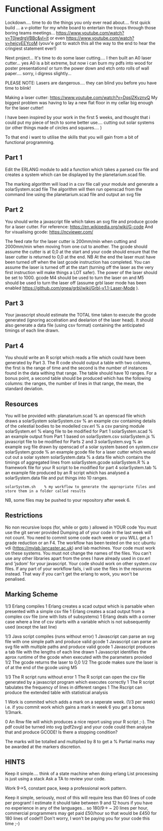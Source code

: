 # Functional Assigment
 
Lockdown.... time to do the things you only ever read about....   first quick build ... a v-plotter for my white board to entertain the troops through those boring teams meetings... https://www.youtube.com/watch?v=T0jwdrgVBBc&vl=it or even https://www.youtube.com/watch?v=heicyEEYcoM (youv'e got to watch this all the way to the end to hear the cringiest statement ever!)
 
Next project... It's time to do some laser cutting....  I then built an A0 laser cutter... yes A0 is a bit extreme, but now i can burn my pdfs into wood for poster presentations! or turn the power down and etch onto rolls of wall paper....  sorry, i digress slightly...
 
PLEASE NOTE: Lasers are dangerous.... they can blind you before you have time to blink!
 
Making a laser cutter: https://www.youtube.com/watch?v=DqslZKvznvQ 
My biggest problem was having to lay a new flat floor in my cellar big enough for the laser cutter!
 
I have been inspired by your work in the first 5 weeks, and thought that i could put my piece of tech to some better use.... cutting out solar systems (or other things made of circles and squares.... )
 
To that end i want to utilise the skills that you will gain from a bit of functional programming.
 
## Part 1
 
Edit the ERLANG module to add a function which takes a parsed csv file and creates a system which can be displayed by the planetarium.scad file.
 
The marking algorithm will load in a csv file call your module and generate a solarSystem.scad file
The algorithm will then run openscad from the command line using the planetarium.scad file and output an svg file
 
## Part 2
 
You should write a javascript file which takes an svg file and produce gcode for a laser cutter.
For reference:                  https://en.wikipedia.org/wiki/G-code 
    And for visualising gcode:  https://ncviewer.com/ 
 
The feed rate for the laser cutter is 200mm/min when cutting and 2000mm/min when moving from one cut to another.
The gcode should assume the cutter is at 0,0 at the start and your code should ensure that the laser cutter is returned to 0,0 at the end.
NB At the end the laser must have been turned off when the last gcode instruction has completed.
You can assume the laser is turned off at the start (turning off the laser as the very first instruction will make things a LOT safer).
The power of the laser should be set to 1000.
gcode M4 should be used to turn the laser on and M5 should be used to turn the laser off (assume grbl laser mode has been enabled https://github.com/gnea/grbl/wiki/Grbl-v1.1-Laser-Mode ).
 
## Part 3
 
Your javascript should estimate the TOTAL time taken to execute the gcode generated (ignoring accelration and deelarion of the laser head).  It should also generate a data file (using csv format) containing the anticipated timings of each line drawn.
 
## Part 4

You should write an R script which reads a file which could have been generated by Part 3.  The R code should output a table with two columns, the first is the range of time and the second is the number of instances found in the data withing that range.  The table should have 10 ranges.  For a bonus point, a second table should be produced which has the following columns: the ranges, the number of lines in that range, the mean, the standard deviation.
 
## Resources
You will be provided with:
    planatarium.scad  % an openscad file which draws a solarSystem
    solarSystem.csv   % an example csv containing details of the celestial bodies to be modelled
    csv.erl           % a csv parsing module
    solarSystem.erl   % elang file to be modified for Part 1
    solarSystem.scad  % an example output from Part 1 based on solarSystem.csv
    solarSystem.js    % javascript file to be modified for Parts 2 and 3
    solarSystem.svg   % an example svg file drawn by openscad of a solar system based on system.csv
    solarSystem.gcode % an example gcode file for a laser cutter which would cut out a solar system
    solarSystem.data  % a data file which contains the timings of aggregated lines from solarSystem.gcode
    solarSystem.R     % a framework file for your R script to be modified for part 4
    solarSystem.tab   % an example file produced by an R script which has analysed a solarSystem.data file and put things into 10 ranges.
 
    solarSystem.sh    % my workflow to generate the appropriate files and store them in a folder called results

NB, some files may be pushed to your repository after week 6.
 
## Restrictions
 
No non recursive loops (for, while or goto ) allowed in YOUR code
You must use the git server provided
Dumping all of your code in the last week will not count.  You need to commit some code each week or you WILL get a 1 grade reduction or an F4.
The workflow has been tested on the scc ubuntu vdi (https://mylab.lancaster.ac.uk) and lab machines.  Your code must work on these systems.
You must not change the names of the files.
You can't use any other libraries apart from the ones I have already used in csv.erl and 'jsdom' for your javascript.
Your code should work on other system.csv files.
If any part of your workflow fails, i will use the files in the resources instead.  That way if you can't get the erlang to work, you won't be penalised.


## Marking Scheme

1/3 Erlang compiles
1   Erlang creates a scad output which is parsable when presented with a simple csv file
1   Erlang creates a scad output from a complex csv file (one with lists of subsystems)
1   Erlang deals with a corner case where a line of csv starts with a variable which is not subsequently used (except the last line)

1/3 Java script compiles (runs without error)
1   Javascript can parse an svg file with one simple path and produce valid gcode
1   Javascript can parse an svg file with multiple paths and produce valid gcode
1   Javascript produces a tab file with the lengths of each line drawn
1   Javascript identifies the aprox runtime of the gcode when executed with the parameters provided
1/2 The gcode returns the laser to 0,0
1/2 The gcode makes sure the laser is of at the end of the gcode using M5

1/3 The R script runs without error
1   The R script can open the csv file generated by a javascript program which executes correctly
1   The R script tabulates the frequency of lines in different ranges
1   The Rscript can produce the extended table with statistical analysis

1   Work is commited which adds a mark on a seperate week. (1/3 per week) i.e. if you commit work which gains a mark in week 6 you get a bonus 1/3mark. 

0   An Rnw file will which produces a nice report using your R script ;-). The pdf could be turned into svg (pdf2svg) and your code could then analyse that and produce GCODE! Is there a stopping condition?

The marks will be totalled and multiplied by 8 to get a %  Partial marks may be awarded at the markers discretion.

## HINTS
Keep it simple.... think of a state machine when doing erlang
List processing is just using a stack
Ask a TA to review your code.

Work 9->5, constant pace, keep a professional work pattern.

Keep it simple, seriously, most of this will require less than 60 lines of code per program!
I estimate it should take between 9 and 12 hours if you have no experience in any of the languages... so 180/9-> ~ 20 lines per hour, commercial programmers may get paid £50/hour so that would be £450 for 180 lines of code!!!  Don't worry, I won't be paying you for your code this time ;-)
